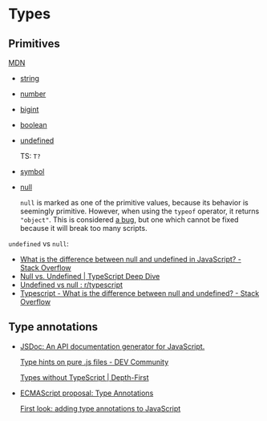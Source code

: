 # Types
## Primitives
[MDN](https://developer.mozilla.org/en-US/docs/Glossary/Primitive)

- [string](https://developer.mozilla.org/en-US/docs/Glossary/String)
- [number](https://developer.mozilla.org/en-US/docs/Glossary/Number)
- [bigint](https://developer.mozilla.org/en-US/docs/Glossary/BigInt)
- [boolean](https://developer.mozilla.org/en-US/docs/Glossary/Boolean)
- [undefined](https://developer.mozilla.org/en-US/docs/Glossary/Undefined)

  TS: `T?`

- [symbol](https://developer.mozilla.org/en-US/docs/Web/JavaScript/Reference/Global_Objects/Symbol)
- [null](https://developer.mozilla.org/en-US/docs/Glossary/Null)

  `null` is marked as one of the primitive values, because its behavior is seemingly primitive. However, when using the `typeof` operator, it returns `"object"`. This is considered [a bug](https://developer.mozilla.org/en-US/docs/Web/JavaScript/Reference/Operators/typeof#typeof_null), but one which cannot be fixed because it will break too many scripts.

`undefined` vs `null`:
- [What is the difference between null and undefined in JavaScript? - Stack Overflow](https://stackoverflow.com/questions/5076944/what-is-the-difference-between-null-and-undefined-in-javascript)
- [Null vs. Undefined | TypeScript Deep Dive](https://basarat.gitbook.io/typescript/recap/null-undefined)
- [Undefined vs null : r/typescript](https://www.reddit.com/r/typescript/comments/11dpu05/undefined_vs_null/)
- [Typescript - What is the difference between null and undefined? - Stack Overflow](https://stackoverflow.com/questions/44536340/typescript-what-is-the-difference-between-null-and-undefined)

## Type annotations
- [JSDoc: An API documentation generator for JavaScript.](https://github.com/jsdoc/jsdoc)

  [Type hints on pure .js files - DEV Community](https://dev.to/manuartero/type-hints-on-pure-js-files-8ee)

  [Types without TypeScript | Depth-First](https://depth-first.com/articles/2021/10/20/types-without-typescript/)

- [ECMAScript proposal: Type Annotations](https://github.com/tc39/proposal-type-annotations)

  [First look: adding type annotations to JavaScript](https://2ality.com/2022/03/type-annotations-first-look.html)